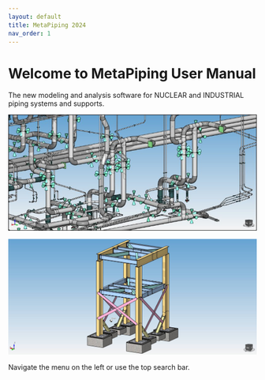 ```yaml
---
layout: default
title: MetaPiping 2024
nav_order: 1
---
```


# Welcome to MetaPiping User Manual

The new modeling and analysis software for NUCLEAR and INDUSTRIAL piping systems and supports.

![Logo](Images/Piping.jpg)

![Logo](Images/BigStructure.jpg)

Navigate the menu on the left or use the top search bar.